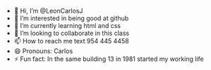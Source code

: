 - 👋 Hi, I’m @LeonCarlosJ
- 👀 I’m interested in being good at github
- 🌱 I’m currently learning html and css 
- 💞️ I’m looking to collaborate in this class 
- 📫 How to reach me text 954 445 4458 
- 😄 Pronouns: Carlos
- ⚡ Fun fact: In the same building 13 in 1981 started my working life 

<!---
LeonCarlosJ/LeonCarlosJ is a ✨ special ✨ repository because its `README.md` (this file) appears on your GitHub profile.
You can click the Preview link to take a look at your changes.
--->
